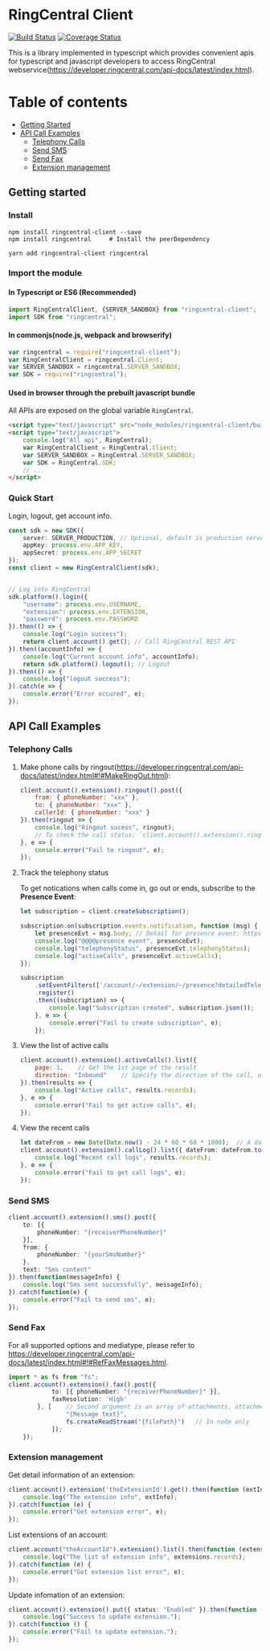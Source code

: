 # RingCentral Client

[![Build Status](https://travis-ci.org/ringcentral/ringcentral-js-client.svg?branch=master)](https://travis-ci.org/ringcentral/ringcentral-js-client)
[![Coverage Status](https://coveralls.io/repos/github/ringcentral/ringcentral-js-client/badge.svg?branch=master)](https://coveralls.io/github/ringcentral/ringcentral-js-client?branch=master)

This is a library implemented in typescript which provides convenient apis for typescript and javascript developers to access RingCentral webservice(https://developer.ringcentral.com/api-docs/latest/index.html).

# Table of contents

- [Getting Started](#getting-started)
- [API Call Examples](#api-call-examples)
    - [Telephony Calls](#telephony-calls)
    - [Send SMS](#send-sms)
    - [Send Fax](#send-fax)
    - [Extension management](#extension-management)


## Getting started

### Install

```shell
npm install ringcentral-client --save
npm install ringcentral     # Install the peerDependency

yarn add ringcentral-client ringcentral
```

### Import the module

#### In Typescript or ES6 (Recommended)
```typescript
import RingCentralClient, {SERVER_SANDBOX} from "ringcentral-client";
import SDK from "ringcentral";
```

#### In commonjs(node.js, webpack and browserify)
```javascript
var ringcentral = require("ringcentral-client");
var RingCentralClient = ringcentral.Client;
var SERVER_SANDBOX = ringcentral.SERVER_SANDBOX;
var SDK = require("ringcentral");
```

#### Used in browser through the prebuilt javascript bundle
All APIs are exposed on the global variable `RingCentral`.
```html
<script type="text/javascript" src="node_modules/ringcentral-client/build/ringcentral-client.min.js"></script>
<script type="text/javascript">
    console.log("All api", RingCentral);
    var RingCentralClient = RingCentral.Client;
    var SERVER_SANDBOX = RingCentral.SERVER_SANDBOX;
    var SDK = RingCentral.SDK;
    // ...
</script>
```

### Quick Start

Login, logout, get account info.

```typescript
const sdk = new SDK({
	server: SERVER_PRODUCTION, // Optional, default is production server
	appKey: process.env.APP_KEY,
	appSecret: process.env.APP_SECRET
});
const client = new RingCentralClient(sdk);


// Log into RingCentral
sdk.platform().login({
	"username": process.env.USERNAME,
	"extension": process.env.EXTENSION,
	"password": process.env.PASSWORD
}).then(() => {
	console.log("Login success");
	return client.account().get(); // Call RingCentral REST API
}).then((accountInfo) => {
	console.log("Current account info", accountInfo);
	return sdk.platform().logout();	// Logout
}).then(() => {
	console.log("logout success");
}).catch(e => {
	console.error("Error occured", e);
});
```

## API Call Examples

### Telephony Calls

1. Make phone calls by ringout(https://developer.ringcentral.com/api-docs/latest/index.html#!#MakeRingOut.html):

    ```javascript
    client.account().extension().ringout().post({
        from: { phoneNumber: "xxx" },
        to: { phoneNumber: "xxx" },
        callerId: { phoneNumber: "xxx" }
    }).then(ringout => {
        console.log("Ringout sucess", ringout);
        // To check the call status: `client.account().extension().ringout(ringout.id).get();`
    }, e => {
        console.error("Fail to ringout", e);
    });
    ```

2. Track the telephony status

    To get notications when calls come in, go out or ends, subscribe to the **Presence Event**:
    ```javascript
    let subscription = client.createSubscription();

    subscription.on(subscription.events.notification, function (msg) {
        let presenceEvt = msg.body; // Detail for presence event: https://developer.ringcentral.com/api-docs/latest/index.html?section=RefNotifications.html#!#RefGetDetailedPresenceEvent
        console.log("@@@@presence event", presenceEvt);
        console.log("telephonyStatus", presenceEvt.telephonyStatus);
        console.log("activeCalls", presenceEvt.activeCalls);
    });

    subscription
        .setEventFilters(['/account/~/extension/~/presence?detailedTelephonyState=true ']) // a list of server-side events
        .register()
        .then((subscription) => {
            console.log("Subscription created", subscription.json());
        }, e => {
            console.error("Fail to create subscription", e);
        });
    ```

3. View the list of active calls
    ```javascript
    client.account().extension().activeCalls().list({
        page: 1,    // Get the 1st page of the result
        direction: "Inbound"    // Specify the direction of the call, omit to get all directions
    }).then(results => {
        console.log("Active calls", results.records);
    }, e => {
        console.error("Fail to get active calls", e);
    });
    ```

4. View the recent calls

    ```typescript
    let dateFrom = new Date(Date.now() - 24 * 60 * 60 * 1000);  // A day ago
    client.account().extension().callLog().list({ dateFrom: dateFrom.toISOString() }).then(results => {
        console.log("Recent call logs", results.records);
    }, e => {
        console.error("Fail to get call logs", e);
    });
    ```

### Send SMS
```typescript
client.account().extension().sms().post({
	to: [{
		phoneNumber: "{receiverPhoneNumber}"
	}],
	from: {
		phoneNumber: "{yourSmsNumber}"
	},
	text: "Sms content"
}).then(function(messageInfo) {
	console.log("Sms sent successfully", messageInfo);
}).catch(function(e) {
	console.error("Fail to send sms", e);
});
```

### Send Fax

For all supported options and mediatype, please refer to https://developer.ringcentral.com/api-docs/latest/index.html#!#RefFaxMessages.html.

```typescript
import * as fs from "fs";
client.account().extension().fax().post({
            to: [{ phoneNumber: "{receiverPhoneNumber}" }],
            faxResolution: 'High'
        }, [    // Second argument is an array of attachments, attachment can be string, Blob, node readable stream.
                "{Message text}",
                fs.createReadStream("{filePath}")   // In node only
            ]);
    });
```

### Extension management

Get detail information of an extension:

```typescript
client.account().extension('theExtensionId').get().then(function (extInfo) {
    console.log("The extension info", extInfo);
}).catch(function (e) {
    console.error("Get extension error", e);
});
```

List extensions of an account:

```typescript
client.account("theAccountId").extension().list().then(function (extensions) {
    console.log("The list of extension info", extensions.records);
}).catch(function (e) {
    console.error("Get extension list error", e);
});
```

Update infomation of an extension:

```typescript
client.account().extension().put({ status: "Enabled" }).then(function () {
    console.log("Success to update extension.");
}).catch(function () {
    console.error("Fail to update extension.");
});
```
